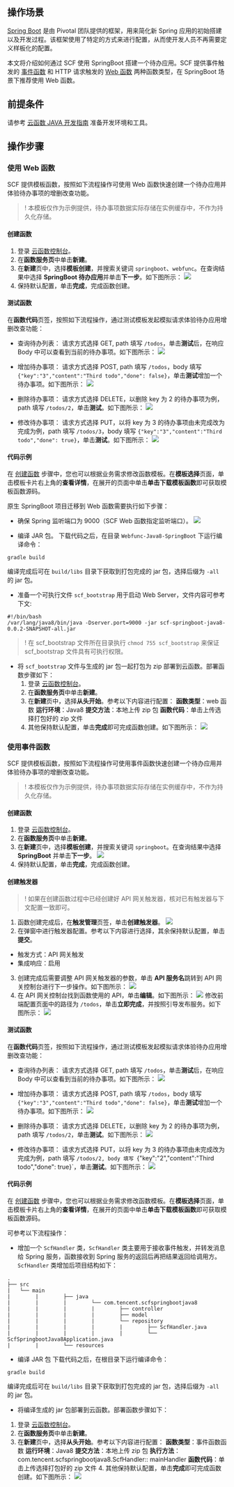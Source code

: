 
## 操作场景

 [Spring Boot](https://spring.io/projects/spring-boot) 是由 Pivotal 团队提供的框架，用来简化新 Spring 应用的初始搭建以及开发过程。该框架使用了特定的方式来进行配置，从而使开发人员不再需要定义样板化的配置。

本文将介绍如何通过 SCF 使用 SpringBoot 搭建一个待办应用。SCF 提供事件触发的 [事件函数](https://cloud.tencent.com/document/product/583/9210) 和 HTTP 请求触发的 [Web 函数](https://cloud.tencent.com/document/product/583/56124) 两种函数类型，在 SpringBoot 场景下推荐使用 Web 函数。

## 前提条件

请参考 [云函数 JAVA 开发指南](https://cloud.tencent.com/document/product/583/12214) 准备开发环境和工具。




## 操作步骤

### 使用 Web 函数

SCF 提供模板函数，按照如下流程操作可使用 Web 函数快速创建一个待办应用并体验待办事项的增删改查功能。

>! 本模板仅作为示例提供，待办事项数据实际存储在实例缓存中，不作为持久化存储。

#### 创建函数[](id:createwebfunc)

1.  登录 [云函数控制台](https://console.cloud.tencent.com/scf)。
2.  在**函数服务页**中单击**新建**。
3. 在**新建**页中，选择**模板创建**，并搜索关键词 `springboot`、`webfunc`。在查询结果中选择 **SpringBoot 待办应用**并单击**下一步**。如下图所示：
![](https://qcloudimg.tencent-cloud.cn/raw/2d969cfd33c1af14c8a4d913e758a079.png )
4. 保持默认配置，单击**完成**，完成函数创建。


#### 测试函数

在**函数代码**页签，按照如下流程操作，通过测试模板发起模拟请求体验待办应用增删改查功能：

-   查询待办列表：
 请求方式选择 GET, path 填写 `/todos`，单击**测试**后，在响应 Body 中可以查看到当前的待办事项。如下图所示：
 ![](https://qcloudimg.tencent-cloud.cn/raw/848f77562bfcd160ed6ce63befcbbc4b.png )

-   增加待办事项：
 请求方式选择 POST, path 填写 `/todos`，body 填写 `{"key":"3","content":"Third todo","done": false}`，单击**测试**增加一个待办事项。如下图所示：
 ![](https://qcloudimg.tencent-cloud.cn/raw/3660186c9ed79d085fe996d328b24050.png )

-   删除待办事项：
 请求方式选择 DELETE，以删除 key 为 2 的待办事项为例，path 填写 `/todos/2`，单击**测试**。如下图所示：
  ![](https://qcloudimg.tencent-cloud.cn/raw/0e360c365bf56fec6743965c744b56e6.png )

-   修改待办事项：
 请求方式选择 PUT，以将 key 为 3 的待办事项由未完成改为完成为例，path 填写 `/todos/3`，body 填写 `{"key":"3","content":"Third todo","done": true}`，单击**测试**。如下图所示：
 ![](https://qcloudimg.tencent-cloud.cn/raw/059637de6730a53a0b13ca912c17e882.png )



#### 代码示例

在 [创建函数](#createwebfunc) 步骤中，您也可以根据业务需求修改函数模板。在**模板选择**页面，单击模板卡片右上角的**查看详情**，在展开的页面中单击**单击下载模板函数**即可获取模板函数源码。

原生 SpringBoot 项目迁移到 Web 函数需要执行如下步骤：

-   确保 Spring 监听端口为 9000（SCF Web 函数指定监听端口）。
 ![](https://qcloudimg.tencent-cloud.cn/raw/d47575ec0139f5eb6f4293e87fd93a4a.png )

-   编译 JAR 包。
 下载代码之后，在目录 `Webfunc-Java8-SpringBoot` 下运行编译命令：
  ```shell
  gradle build
  ```
 编译完成后可在 `build/libs` 目录下获取到打包完成的 jar 包，选择后缀为 `-all` 的 jar 包。

-   准备一个可执行文件 `scf_bootstrap` 用于启动 Web Server，文件内容可参考下文:
  ``` shell
  #!/bin/bash
  /var/lang/java8/bin/java -Dserver.port=9000 -jar scf-springboot-java8-0.0.2-SNAPSHOT-all.jar
  ```
>! 在 scf_bootstrap 文件所在目录执行 `chmod 755 scf_bootstrap` 来保证 scf_bootstrap 文件具有可执行权限。

-   将 `scf_bootstrap` 文件与生成的 jar 包一起打包为 zip 部署到云函数。部署函数步骤如下：
    1. 登录 [云函数控制台](https://console.cloud.tencent.com/scf)。
    2. 在**函数服务页**中单击**新建**。
    3. 在**新建**页中，选择**从头开始**。参考以下内容进行配置：
          **函数类型**：web 函数
          **运行环境**：Java8
          **提交方法**：本地上传 zip 包
          **函数代码**：单击上传选择打包好的 zip 文件
    4. 其他保持默认配置，单击**完成**即可完成函数创建。如下图所示：
  ![](https://qcloudimg.tencent-cloud.cn/raw/a7d6a46da50b4b036052fbffbbdc3f64.png )



### 使用事件函数



SCF 提供模板函数，按照如下流程操作可使用事件函数快速创建一个待办应用并体验待办事项的增删改查功能。

>! 本模板仅作为示例提供，待办事项数据实际存储在实例缓存中，不作为持久化存储。

#### 创建函数[](id:createnew)
1.  登录 [云函数控制台](https://console.cloud.tencent.com/scf)。
2.  在**函数服务页**中单击**新建**。
3. 在**新建**页中，选择**模板创建**，并搜索关键词 `springboot`。在查询结果中选择 **SpringBoot** 并单击**下一步**。
![](https://qcloudimg.tencent-cloud.cn/raw/65b09f8bb55d040c671e14f8181f4042.png )
4. 保持默认配置，单击**完成**，完成函数创建。

#### 创建触发器

>! 如果在创建函数过程中已经创建好 API 网关触发器，核对已有触发器与下文配置一致即可。

1.  函数创建完成后，在**触发管理**页签，单击**创建触发器**。
 ![](https://qcloudimg.tencent-cloud.cn/raw/ca56ea1857c4d2cc9fc80b278850cf4f.png )
2.  在弹窗中进行触发器配置。参考以下内容进行选择，其余保持默认配置，单击**提交**。
 -   触发方式：API 网关触发
 -   集成响应：启用
3.  创建完成后需要调整 API 网关触发器的参数，单击 **API 服务名**跳转到 API 网关控制台进行下一步操作。如下图所示：
![](https://qcloudimg.tencent-cloud.cn/raw/54306b91af946ec7fc47625ec2323630.png )
4.  在 API 网关控制台找到函数使用的 API，单击**编辑**。如下图所示：
![](https://qcloudimg.tencent-cloud.cn/raw/05698d7a681e6d031c1b72438cdc42fe.png )
修改前端配置页面中的路径为 `/todos`，单击**立即完成**，并按照引导发布服务。如下图所示：
![](https://qcloudimg.tencent-cloud.cn/raw/46c44df4249e235e7ef2101956d60c53.png )

#### 测试函数

在**函数代码**页签，按照如下流程操作，通过测试模板发起模拟请求体验待办应用增删改查功能：

-   查询待办列表：
 请求方式选择 GET, path 填写 `/todos`，单击**测试**后，在响应 Body 中可以查看到当前的待办事项。如下图所示：
 ![](https://qcloudimg.tencent-cloud.cn/raw/e4b753286399d7f114297d07dcdefd18.jpg )

-   增加待办事项：
 请求方式选择 POST, path 填写 `/todos`，body 填写 `{"key":"3","content":"Third todo","done": false}`，单击**测试**增加一个待办事项。如下图所示：
 ![](https://qcloudimg.tencent-cloud.cn/raw/b40a2869449b491b1911a9d1c7c603f8.jpg )

-   删除待办事项：
 请求方式选择 DELETE，以删除 key 为 2 的待办事项为例，path 填写 `/todos/2`，单击**测试**。如下图所示：
 ![](https://qcloudimg.tencent-cloud.cn/raw/5288a5fe3ef6e5a0aad1568bd0292a52.jpg )

-   修改待办事项：
 请求方式选择 PUT，以将 key 为 3 的待办事项由未完成改为完成为例，path 填写 `/todos/2, body 填写 `{"key":"2","content":"Third todo","done": true}`，单击**测试**。如下图所示：
 ![](https://qcloudimg.tencent-cloud.cn/raw/ecd542994b7637ed17fe5a8e72214463.jpg )

#### 代码示例
在 [创建函数](#createnew) 步骤中，您也可以根据业务需求修改函数模板。在**模板选择**页面，单击模板卡片右上角的**查看详情**，在展开的页面中单击**单击下载模板函数**即可获取模板函数源码。


可参考以下流程操作：

-   增加一个 `ScfHandler` 类，`ScfHandler` 类主要用于接收事件触发，并转发消息给 Spring 服务，函数接收到 Spring 服务的返回后再把结果返回给调用方。
  `ScfHandler` 类增加后项目结构如下：
  ```
  .
  ├── src
  |   └── main
  |        |        ├── java
  |        |        |        └── com.tencent.scfspringbootjava8
  |        |        |        |        ├── controller
  |        |        |        |        ├── model
  |        |        |        |        └── repository
  |        |        |        |        |        ├── ScfHandler.java
  |        |        |        |        |        └── ScfSpringbootJava8Application.java
  |        |        └── resources
  ```

-   编译 JAR 包
  下载代码之后，在根目录下运行编译命令：
  ```shell
  gradle build
  ```
  编译完成后可在 `build/libs` 目录下获取到打包完成的 jar 包，选择后缀为 `-all` 的 jar 包。

-   将编译生成的 jar 包部署到云函数。部署函数步骤如下：
   1. 登录 [云函数控制台](https://console.cloud.tencent.com/scf)。
   2. 在**函数服务页**中单击**新建**。
   3. 在**新建**页中，选择**从头开始**。参考以下内容进行配置：
     **函数类型**：事件函数函数
     **运行环境**：Java8
     **提交方法**：本地上传 zip 包
		 **执行方法**：com.tencent.scfspringbootjava8.ScfHandler:: mainHandler
		 **函数代码**：单击上传选择打包好的 zip 文件
	4. 其他保持默认配置，单击**完成**即可完成函数创建。如下图所示：
![](https://qcloudimg.tencent-cloud.cn/raw/7dc7b8546a710bfe12f9852a7a0f0563.png )



